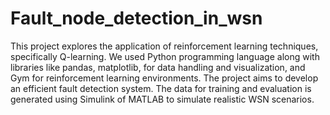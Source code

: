 # Fault_node_detection_in_wsn

This project explores the application of reinforcement learning techniques, specifically Q-learning. We used Python programming language along with libraries like pandas, matplotlib, for data handling and visualization, and Gym for reinforcement learning environments. The project aims to develop an efficient fault detection system. The data for training and evaluation is generated using Simulink of MATLAB to simulate realistic WSN scenarios.
